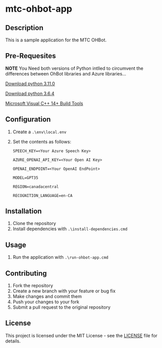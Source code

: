 # mtc-ohbot-app

## Description
This is a sample application for the MTC OHBot.

## Pre-Requesites

**NOTE** You Need both versions of Python intlled to circumvent the differences between OhBot libraries and Azure libraries...

[Download python 3.11.0](https://www.python.org/ftp/python/3.11.0/python-3.11.0-amd64.exe)

[Download python 3.6.4](https://www.python.org/downloads/release/python-364/)

[Microsoft Visual C++ 14+ Build Tools](https://aka.ms/vs/17/release/vs_BuildTools.exe)


## Configuration
1. Create a `.\env\local.env`
2. Set the contents as follows:
   
   `SPEECH_KEY=<Your Azure Speech Key>`
   
   `AZURE_OPENAI_API_KEY=<Your Open AI Key>`
   
   `OPENAI_ENDPOINT=<Your OpenAI EndPoint>`

   `MODEL=GPT35`
   
   `REGION=canadacentral`

   `RECOGNITION_LANGUAGE=en-CA`
   
   
## Installation
1. Clone the repository
2. Install dependencies with `.\install-dependencies.cmd`

## Usage
1. Run the application with `.\run-ohbot-app.cmd`

## Contributing
1. Fork the repository
2. Create a new branch with your feature or bug fix
3. Make changes and commit them
4. Push your changes to your fork
5. Submit a pull request to the original repository

## License
This project is licensed under the MIT License - see the [LICENSE](LICENSE) file for details.
